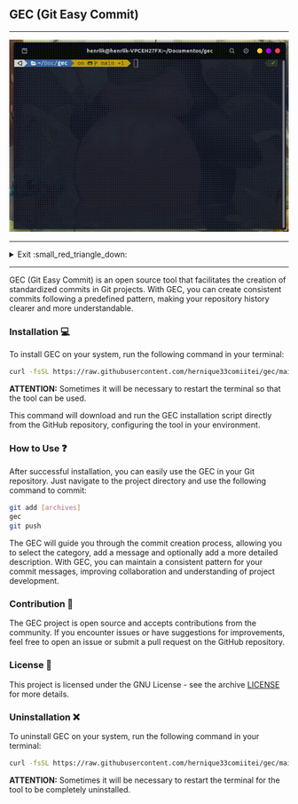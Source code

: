 ## GEC (Git Easy Commit)

---

<p align="center">
  <img src="./media/finish_gec.gif" alt="gec finish commit">
</p>

---

<details>
  <summary>Exit :small_red_triangle_down:</summary>
  <p align="center">
    <img src="./media/exit_gec.gif" alt="gec exit commit">
  </p>
</details>

---

GEC (Git Easy Commit) is an open source tool that facilitates the creation of standardized commits in Git projects. With GEC, you can create consistent commits following a predefined pattern, making your repository history clearer and more understandable.

### Installation :computer:

To install GEC on your system, run the following command in your terminal:

```bash
curl -fsSL https://raw.githubusercontent.com/hernique33comiitei/gec/main/scripts/install.sh | sh
```

**ATTENTION:** Sometimes it will be necessary to restart the terminal so that the tool can be used.

This command will download and run the GEC installation script directly from the GitHub repository, configuring the tool in your environment.

### How to Use :question:

After successful installation, you can easily use the GEC in your Git repository. Just navigate to the project directory and use the following command to commit:

```bash
git add [archives]
gec
git push
```

The GEC will guide you through the commit creation process, allowing you to select the category, add a message and optionally add a more detailed description. With GEC, you can maintain a consistent pattern for your commit messages, improving collaboration and understanding of project development.

### Contribution :busts_in_silhouette:

The GEC project is open source and accepts contributions from the community. If you encounter issues or have suggestions for improvements, feel free to open an issue or submit a pull request on the GitHub repository.

### License :page_facing_up:

This project is licensed under the GNU License - see the archive [LICENSE](https://github.com/hernique33comiitei/gec/blob/main/LICENSE) for more details.

### Uninstallation :x:

To uninstall GEC on your system, run the following command in your terminal:

```bash
curl -fsSL https://raw.githubusercontent.com/hernique33comiitei/gec/main/scripts/uninstall.sh | sh
```

**ATTENTION:** Sometimes it will be necessary to restart the terminal for the tool to be completely uninstalled.
